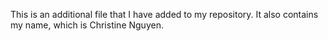 This is an additional file that I have added to my repository.
It also contains my name, which is Christine Nguyen.
